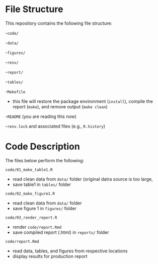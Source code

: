 # File Structure

This repository contains the following file structure: 

-`code/`

-`data/`

-`figures/`

-`renv/`

-`report/`

-`tables/`

-`Makefile`
- this file will restore the package environment (`install`), compile the report (`make`), and remove output (`make clean`)

-`README` (you are reading this now)

-`renv.lock` and associated files (e.g., `R.history`) 

# Code Description

The files below perform the following: 

`code/01_make_table1.R`
- read clean data from `data/` folder (original datra source is too large, 
- save table1 in `tables/` folder

`code/02_make_figure1.R`
- read clean data from `data/` folder
- save figure 1 in `figures/` folder

`code/03_render_report.R`
- render `code/report.Rmd` 
- save compiled report (.html) in `reports/` folder

`code/report.Rmd`
- read data, tables, and figures from respective locations
- display results for production report
